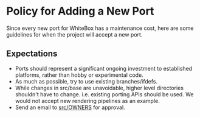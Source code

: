 # Policy for Adding a New Port

Since every new port for WhiteBox has a maintenance cost, here are some guidelines for when the project will accept a
new port.

## Expectations

* Ports should represent a significant ongoing investment to established platforms, rather than hobby or experimental 
code.
* As much as possible, try to use existing branches/ifdefs.
* While changes in src/base are unavoidable, higher level directories shouldn't have to change. i.e. existing porting
APIs should be used.  We would not accept new rendering pipelines as an example.
* Send an email to [src/OWNERS](https://github.com/dimhotepus/whitebox/blob/master/REVIEW_OWNERS.md) for approval.
